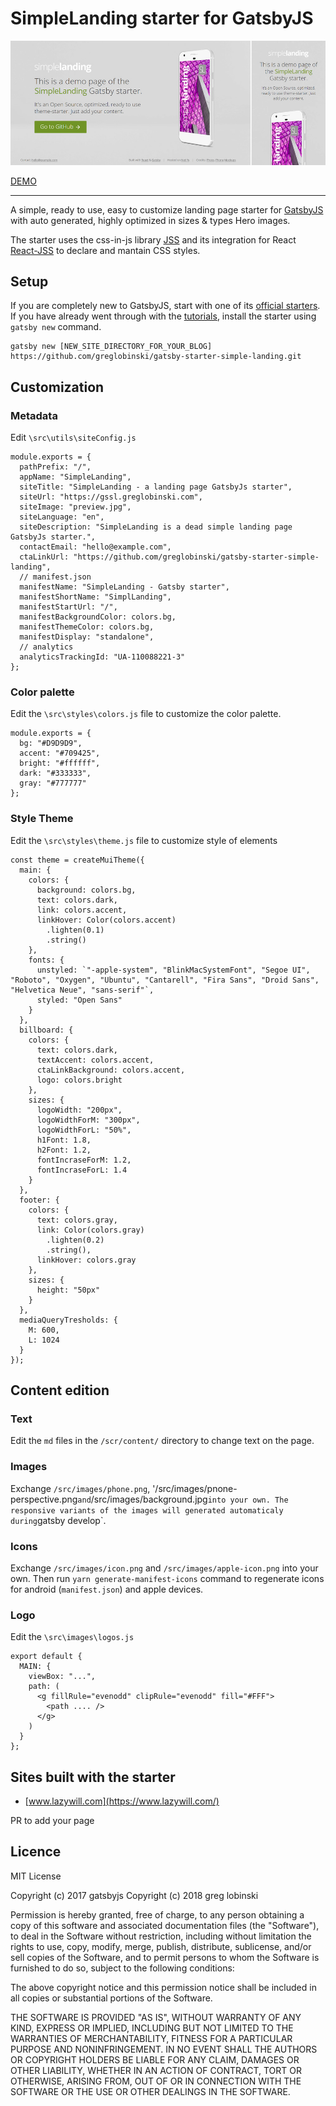 # SimpleLanding starter for GatsbyJS

![](static/screens/screens.jpg)

[DEMO](https://gatsby-starter-simple-landing.greglobinski.com/)

___

A simple, ready to use, easy to customize landing page starter for [GatsbyJS](https://github.com/gatsbyjs/gatsby) with auto generated, highly optimized in sizes & types Hero images.

The starter uses the css-in-js library [JSS](https://github.com/cssinjs/jss) and its integration
for React [React-JSS](https://github.com/cssinjs/react-jss) to declare and mantain CSS styles.

## Setup

If you are completely new to GatsbyJS, start with one of its
[official starters](https://www.gatsbyjs.org/docs/gatsby-starters/). If you
have already went through with the
[tutorials](https://www.gatsbyjs.org/tutorial/), install the starter using
`gatsby new` command.

```text
gatsby new [NEW_SITE_DIRECTORY_FOR_YOUR_BLOG]
https://github.com/greglobinski/gatsby-starter-simple-landing.git
```

## Customization

### Metadata

Edit `\src\utils\siteConfig.js`

```
module.exports = {
  pathPrefix: "/",
  appName: "SimpleLanding",
  siteTitle: "SimpleLanding - a landing page GatsbyJs starter",
  siteUrl: "https://gssl.greglobinski.com",
  siteImage: "preview.jpg",
  siteLanguage: "en",
  siteDescription: "SimpleLanding is a dead simple landing page GatsbyJs starter.",
  contactEmail: "hello@example.com",
  ctaLinkUrl: "https://github.com/greglobinski/gatsby-starter-simple-landing",
  // manifest.json
  manifestName: "SimpleLanding - Gatsby starter",
  manifestShortName: "SimplLanding",
  manifestStartUrl: "/",
  manifestBackgroundColor: colors.bg,
  manifestThemeColor: colors.bg,
  manifestDisplay: "standalone",
  // analytics
  analyticsTrackingId: "UA-110088221-3"
};
```

### Color palette

Edit the `\src\styles\colors.js` file to customize the color palette.

```
module.exports = {
  bg: "#D9D9D9",
  accent: "#709425",
  bright: "#ffffff",
  dark: "#333333",
  gray: "#777777"
};
```

### Style Theme

Edit the `\src\styles\theme.js` file to customize style of elements

```
const theme = createMuiTheme({
  main: {
    colors: {
      background: colors.bg,
      text: colors.dark,
      link: colors.accent,
      linkHover: Color(colors.accent)
        .lighten(0.1)
        .string()
    },
    fonts: {
      unstyled: `"-apple-system", "BlinkMacSystemFont", "Segoe UI", "Roboto", "Oxygen", "Ubuntu", "Cantarell", "Fira Sans", "Droid Sans", "Helvetica Neue", "sans-serif"`,
      styled: "Open Sans"
    }
  },
  billboard: {
    colors: {
      text: colors.dark,
      textAccent: colors.accent,
      ctaLinkBackground: colors.accent,
      logo: colors.bright
    },
    sizes: {
      logoWidth: "200px",
      logoWidthForM: "300px",
      logoWidthForL: "50%",
      h1Font: 1.8,
      h2Font: 1.2,
      fontIncraseForM: 1.2,
      fontIncraseForL: 1.4
    }
  },
  footer: {
    colors: {
      text: colors.gray,
      link: Color(colors.gray)
        .lighten(0.2)
        .string(),
      linkHover: colors.gray
    },
    sizes: {
      height: "50px"
    }
  },
  mediaQueryTresholds: {
    M: 600,
    L: 1024
  }
});
```

## Content edition

### Text

Edit the `md` files in the `/scr/content/` directory to change text on the page.

### Images

Exchange `/src/images/phone.png`, '/src/images/pnone-perspective.png`and`/src/images/background.jpg`into your own. The responsive variants of the images will generated automaticaly during`gatsby develop`.

### Icons

Exchange `/src/images/icon.png` and `/src/images/apple-icon.png` into your own. Then run `yarn generate-manifest-icons` command to regenerate icons for android (`manifest.json`) and apple devices.

### Logo

Edit the `\src\images\logos.js`

```
export default {
  MAIN: {
    viewBox: "...",
    path: (
      <g fillRule="evenodd" clipRule="evenodd" fill="#FFF">
        <path .... />
      </g>
    )
  }
};
```

## Sites built with the starter

* [www.lazywill.com](https://www.lazywill.com/)

PR to add your page

## Licence

MIT License

Copyright (c) 2017 gatsbyjs
Copyright (c) 2018 greg lobinski

Permission is hereby granted, free of charge, to any person obtaining a copy
of this software and associated documentation files (the "Software"), to deal
in the Software without restriction, including without limitation the rights
to use, copy, modify, merge, publish, distribute, sublicense, and/or sell
copies of the Software, and to permit persons to whom the Software is
furnished to do so, subject to the following conditions:

The above copyright notice and this permission notice shall be included in all
copies or substantial portions of the Software.

THE SOFTWARE IS PROVIDED "AS IS", WITHOUT WARRANTY OF ANY KIND, EXPRESS OR
IMPLIED, INCLUDING BUT NOT LIMITED TO THE WARRANTIES OF MERCHANTABILITY,
FITNESS FOR A PARTICULAR PURPOSE AND NONINFRINGEMENT. IN NO EVENT SHALL THE
AUTHORS OR COPYRIGHT HOLDERS BE LIABLE FOR ANY CLAIM, DAMAGES OR OTHER
LIABILITY, WHETHER IN AN ACTION OF CONTRACT, TORT OR OTHERWISE, ARISING FROM,
OUT OF OR IN CONNECTION WITH THE SOFTWARE OR THE USE OR OTHER DEALINGS IN THE
SOFTWARE.
